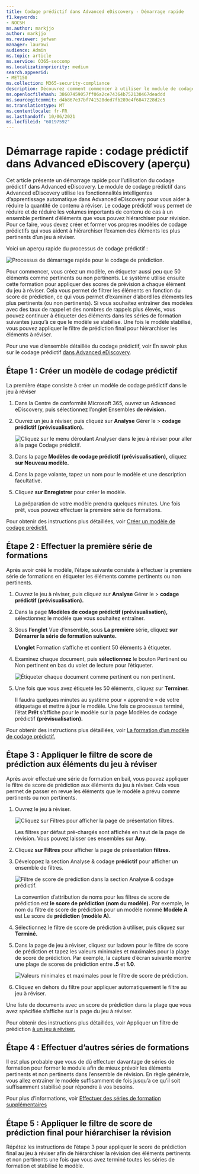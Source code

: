 ```yaml
---
title: Codage prédictif dans Advanced eDiscovery - Démarrage rapide
f1.keywords:
- NOCSH
ms.author: markjjo
author: markjjo
ms.reviewer: jefwan
manager: laurawi
audience: Admin
ms.topic: article
ms.service: O365-seccomp
ms.localizationpriority: medium
search.appverid:
- MET150
ms.collection: M365-security-compliance
description: Découvrez comment commencer à utiliser le module de codage prédictif dans Advanced eDiscovery. Cet article vous explique le processus de bout en bout d’utilisation du codage prédictif pour identifier le contenu d’un jeu à réviser le plus pertinent pour votre enquête.
ms.openlocfilehash: 38607459057ff06a2ce74364b752130467deaddd
ms.sourcegitcommit: d4b867e37bf741528ded7fb289e4f6847228d2c5
ms.translationtype: MT
ms.contentlocale: fr-FR
ms.lasthandoff: 10/06/2021
ms.locfileid: "60197592"
---
```

# <a name="quick-start-predictive-coding-in-advanced-ediscovery-preview"></a>Démarrage rapide : codage prédictif dans Advanced eDiscovery (aperçu)

Cet article présente un démarrage rapide pour l’utilisation du codage prédictif dans Advanced eDiscovery. Le module de codage prédictif dans Advanced eDiscovery utilise les fonctionnalités intelligentes d’apprentissage automatique dans Advanced eDiscovery pour vous aider à réduire la quantité de contenu à réviser. Le codage prédictif vous permet de réduire et de réduire les volumes importants de contenu de cas à un ensemble pertinent d’éléments que vous pouvez hiérarchiser pour révision. Pour ce faire, vous devez créer et former vos propres modèles de codage prédictifs qui vous aident à hiérarchiser l’examen des éléments les plus pertinents d’un jeu à réviser.

Voici un aperçu rapide du processus de codage prédictif :

![Processus de démarrage rapide pour le codage de prédiction.](..\media\PredictiveCodingQuickStartProcess.png)

Pour commencer, vous créez un modèle, en étiqueter aussi peu que 50 éléments comme pertinents ou non pertinents. Le système utilise ensuite cette formation pour appliquer des scores de prévision à chaque élément du jeu à réviser. Cela vous permet de filtrer les éléments en fonction du score de prédiction, ce qui vous permet d’examiner d’abord les éléments les plus pertinents (ou non pertinents). Si vous souhaitez entraîner des modèles avec des taux de rappel et des nombres de rappels plus élevés, vous pouvez continuer à étiqueter des éléments dans les séries de formation suivantes jusqu’à ce que le modèle se stabilise. Une fois le modèle stabilisé, vous pouvez appliquer le filtre de prédiction final pour hiérarchiser les éléments à réviser.

Pour une vue d’ensemble détaillée du codage prédictif, voir En savoir plus sur le codage prédictif [dans Advanced eDiscovery](predictive-coding-overview.md).

## <a name="step-1-create-a-new-predictive-coding-model"></a>Étape 1 : Créer un modèle de codage prédictif

La première étape consiste à créer un modèle de codage prédictif dans le jeu à réviser

1. Dans la Centre de conformité Microsoft 365, ouvrez un Advanced eDiscovery, puis sélectionnez l’onglet Ensembles **de révision.**

2. Ouvrez un jeu à réviser, puis cliquez sur **Analyse** Gérer le  >  **codage prédictif (prévisualisation).**

   ![Cliquez sur le menu déroulant Analyser dans le jeu à réviser pour aller à la page Codage prédictif.](..\media\ManagePredictiveCoding.png)

3. Dans la page **Modèles de codage prédictif (prévisualisation),** cliquez **sur Nouveau modèle.**

4. Dans la page volante, tapez un nom pour le modèle et une description facultative.

5. Cliquez **sur Enregistrer** pour créer le modèle.

   La préparation de votre modèle prendra quelques minutes. Une fois prêt, vous pouvez effectuer la première série de formations.

Pour obtenir des instructions plus détaillées, voir [Créer un modèle de codage prédictif.](predictive-coding-create-model.md)

## <a name="step-2-perform-the-first-training-round"></a>Étape 2 : Effectuer la première série de formations

Après avoir créé le modèle, l’étape suivante consiste à effectuer la première série de formations en étiqueter les éléments comme pertinents ou non pertinents.

1. Ouvrez le jeu à réviser, puis cliquez sur **Analyse** Gérer le  >  **codage prédictif (prévisualisation).**

2. Dans la page **Modèles de codage prédictif (prévisualisation),** sélectionnez le modèle que vous souhaitez entraîner.

3. Sous **l’onglet** Vue d’ensemble, sous **La première** série, cliquez **sur Démarrer la série de formation suivante.**

   **L’onglet** Formation s’affiche et contient 50 éléments à étiqueter.

4. Examinez chaque document, puis  **sélectionnez** le bouton Pertinent ou Non pertinent en bas du volet de lecture pour l’étiqueter.

   ![Étiqueter chaque document comme pertinent ou non pertinent.](..\media\TrainModel1.png)

5. Une fois que vous avez étiqueté les 50 éléments, cliquez sur **Terminer.**

    Il faudra quelques minutes au système pour « apprendre » de votre étiquetage et mettre à jour le modèle. Une fois ce processus terminé, l’état **Prêt** s’affiche pour le modèle sur la page Modèles de codage prédictif **(prévisualisation).**

Pour obtenir des instructions plus détaillées, voir [La formation d’un modèle de codage prédictif.](predictive-coding-train-model.md)

## <a name="step-3-apply-the-prediction-score-filter-to-items-in-review-set"></a>Étape 3 : Appliquer le filtre de score de prédiction aux éléments du jeu à réviser

Après avoir effectué une série de formation en bail, vous pouvez appliquer le filtre de score de prédiction aux éléments du jeu à réviser. Cela vous permet de passer en revue les éléments que le modèle a prévu comme pertinents ou non pertinents.   

1. Ouvrez le jeu à réviser.

   ![Cliquez sur Filtres pour afficher la page de présentation filtres.](..\media\PredictionScoreFilter0.png)

   Les filtres par défaut pré-chargés sont affichés en haut de la page de révision. Vous pouvez laisser ces ensembles sur **Any**.

2. Cliquez **sur Filtres** pour afficher la page de présentation **filtres.**

3. Développez la section Analyse & codage **prédictif** pour afficher un ensemble de filtres.

      ![Filtre de score de prédiction dans la section Analyse & codage prédictif.](..\media\PredictionScoreFilter1.png)

   La convention d’attribution de noms pour les filtres de score de prédiction est **le score de prédiction (nom du modèle).** Par exemple, le nom du filtre de score de prédiction pour un modèle nommé **Modèle A** est Le score de **prédiction (modèle A).**

4. Sélectionnez le filtre de score de prédiction à utiliser, puis cliquez sur **Terminé.**

5. Dans la page de jeu à réviser, cliquez sur ladown pour le filtre de score de prédiction et tapez les valeurs minimales et maximales pour la plage de score de prédiction. Par exemple, la capture d’écran suivante montre une plage de scores de prédiction entre **.5** et **1.0**.

   ![Valeurs minimales et maximales pour le filtre de score de prédiction.](..\media\PredictionScoreFilter2.png)

6. Cliquez en dehors du filtre pour appliquer automatiquement le filtre au jeu à réviser.

  Une liste de documents avec un score de prédiction dans la plage que vous avez spécifiée s’affiche sur la page du jeu à réviser.

Pour obtenir des instructions plus détaillées, voir Appliquer un filtre de prédiction [à un jeu à réviser.](predictive-coding-apply-prediction-filter.md)

## <a name="step-4-perform-more-training-rounds"></a>Étape 4 : Effectuer d’autres séries de formations

Il est plus probable que vous de dû effectuer davantage de séries de formation pour former le module afin de mieux prévoir les éléments pertinents et non pertinents dans l’ensemble de révision. En règle générale, vous allez entraîner le modèle suffisamment de fois jusqu’à ce qu’il soit suffisamment stabilisé pour répondre à vos besoins.

Pour plus d’informations, voir [Effectuer des séries de formation supplémentaires](predictive-coding-train-model.md#perform-additional-training-rounds)

## <a name="step-5-apply-the-final-prediction-score-filter-to-prioritize-review"></a>Étape 5 : Appliquer le filtre de score de prédiction final pour hiérarchiser la révision

Répétez les instructions de l’étape 3 pour appliquer le score de prédiction final au jeu à réviser afin de hiérarchiser la révision des éléments pertinents et non pertinents une fois que vous avez terminé toutes les séries de formation et stabilisé le modèle.
